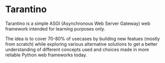 # Tarantino

Tarantino is a simple ASGI (Asynchronous Web Server Gateway) web framework intended for learning purposes only.

The idea is to cover 70-80% of usecases by building new featues (mostly from scratch) while exploring various alternative solutions to get a better understanding of different concepts used and choices made in more reliable Python web frameworks today.
